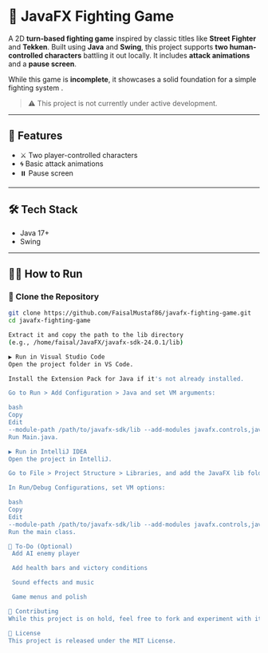 # 🥊 JavaFX Fighting Game

A 2D **turn-based fighting game** inspired by classic titles like **Street Fighter** and **Tekken**. Built using **Java** and **Swing**, this project supports **two human-controlled characters** battling it out locally. It includes **attack animations** and a **pause screen**.

While this game is **incomplete**, it showcases a solid foundation for a simple fighting system .

> ⚠️ This project is not currently under active development.

---

## 🚀 Features

- ⚔️ Two player-controlled characters
- 🌀 Basic attack animations
- ⏸️ Pause screen

---

## 🛠️ Tech Stack

- Java 17+
- Swing 

---

## 🧑‍💻 How to Run

### 🔁 Clone the Repository

```bash
git clone https://github.com/FaisalMustaf86/javafx-fighting-game.git
cd javafx-fighting-game

Extract it and copy the path to the lib directory
(e.g., /home/faisal/JavaFX/javafx-sdk-24.0.1/lib)

▶️ Run in Visual Studio Code
Open the project folder in VS Code.

Install the Extension Pack for Java if it's not already installed.

Go to Run > Add Configuration > Java and set VM arguments:

bash
Copy
Edit
--module-path /path/to/javafx-sdk/lib --add-modules javafx.controls,javafx.fxml
Run Main.java.

▶️ Run in IntelliJ IDEA
Open the project in IntelliJ.

Go to File > Project Structure > Libraries, and add the JavaFX lib folder.

In Run/Debug Configurations, set VM options:

bash
Copy
Edit
--module-path /path/to/javafx-sdk/lib --add-modules javafx.controls,javafx.fxml
Run the main class.

📌 To-Do (Optional)
 Add AI enemy player

 Add health bars and victory conditions

 Sound effects and music

 Game menus and polish

🤝 Contributing
While this project is on hold, feel free to fork and experiment with it. Contributions and improvements are welcome!

📄 License
This project is released under the MIT License.